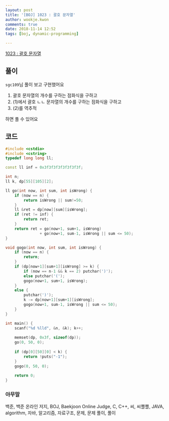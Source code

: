 ```yaml
---
layout: post
title: '[BOJ] 1023 : 괄호 문자열'
author: wookje.kwon
comments: true
date: 2018-11-14 12:52
tags: [boj, dynamic-programming]

---
```


[1023 : 괄호 문자열](https://www.acmicpc.net/problem/1023)  

## 풀이

`sgc109`님 풀이 보고 구현했어요

1. 괄호 문자열의 개수를 구하는 점화식을 구하고  
2. (1)에서 괄호 ㄴㄴ 문자열의 개수를 구하는 점화식을 구하고  
3. (2)를 역추적  

하면 풀 수 있어요

## 코드

```cpp
#include <cstdio>
#include <cstring>
typedef long long ll;

const ll inf = 0x3f3f3f3f3f3f3f3f;

int n;
ll k, dp[55][105][2];

ll go(int now, int sum, int isWrong) {
    if (now == n) {
        return isWrong || sum!=50;
    }
    ll &ret = dp[now][sum][isWrong];
    if (ret != inf) {
        return ret;
    }
    return ret = go(now+1, sum+1, isWrong)
               + go(now+1, sum-1, isWrong || sum <= 50);
}

void gogo(int now, int sum, int isWrong) {
    if (now == n) {
        return;
    }
    if (dp[now+1][sum+1][isWrong] >= k) {
        if (now == n-1 && k == 2) putchar(')');
        else putchar('(');
        gogo(now+1, sum+1, isWrong);
    }
    else {
        putchar(')');
        k -= dp[now+1][sum+1][isWrong];
        gogo(now+1, sum-1, isWrong || sum <= 50);
    }
}

int main() {
    scanf("%d %lld", &n, &k); k++;
    
    memset(dp, 0x3f, sizeof(dp));
    go(0, 50, 0);
    
    if (dp[0][50][0] < k) {
        return !puts("-1");
    }
    gogo(0, 50, 0);
    
    return 0;
}
```  

### 아무말  
백준, 백준 온라인 저지, BOJ, Baekjoon Online Judge, C, C++, 씨, 씨쁠쁠, JAVA, algorithm, 자바, 알고리즘, 자료구조, 문제, 문제 풀이, 풀이
